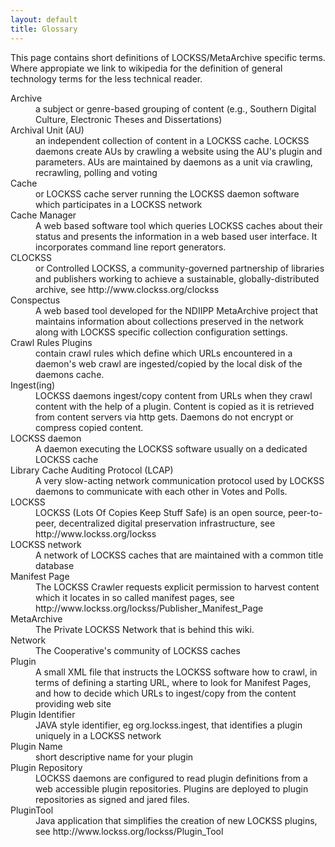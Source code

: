 ```yaml
---
layout: default
title: Glossary
---
```

This page contains short definitions of LOCKSS/MetaArchive specific terms. Where appropiate we link to wikipedia for the definition of general technology terms for the less technical reader.

<dl>
  <dt>Archive</dt>
  <dd>a subject or genre-based grouping of content (e.g., Southern Digital Culture, Electronic Theses and Dissertations)</dd>
  <dt>Archival Unit (AU)</dt>
  <dd>an independent collection of content in a LOCKSS cache. LOCKSS daemons create AUs by crawling a website using the AU's plugin and parameters. AUs are maintained by daemons as a unit via crawling, recrawling, polling and voting</dd>
  <dt>Cache</dt>
  <dd>or LOCKSS cache server running the LOCKSS daemon software which participates in a LOCKSS network</dd>
  <dt>Cache Manager</dt>
  <dd> A web based software tool which queries LOCKSS caches about their status and presents the information in a web based user interface. It incorporates command line report generators.</dd>
  <dt>CLOCKSS</dt>
  <dd>or Controlled LOCKSS, a community-governed partnership of libraries and publishers working to achieve a sustainable, globally-distributed archive, see http://www.clockss.org/clockss</dd>
  <dt>Conspectus</dt>
  <dd>A web based tool developed for the NDIIPP MetaArchive project that maintains information about collections preserved in the network along with LOCKSS specific collection configuration settings.</dd>
  <dt>Crawl Rules Plugins </dt>
  <dd>contain crawl rules which define which URLs encountered in a daemon's web crawl are ingested/copied by the local disk of the daemons cache.</dd>
  <dt>Ingest(ing)</dt>
  <dd>LOCKSS daemons ingest/copy content from URLs when they crawl content with the help of a plugin. Content is copied as it is retrieved from content servers via http gets. Daemons do not encrypt or compress copied content.</dd>
  <dt>LOCKSS daemon </dt>
  <dd>A daemon executing the LOCKSS software usually on a dedicated LOCKSS cache</dd>
  <dt>Library Cache Auditing Protocol (LCAP)</dt>
  <dd>A very slow-acting network communication protocol used by LOCKSS daemons to communicate with each other in Votes and Polls.</dd>
  <dt>LOCKSS</dt>
  <dd>LOCKSS (Lots Of Copies Keep Stuff Safe) is an open source, peer-to-peer, decentralized digital preservation infrastructure, see http://www.lockss.org/lockss</dd>
  <dt>LOCKSS network</dt>
  <dd>A network of LOCKSS caches that are maintained with a common title database</dd>
  <dt>Manifest Page</dt>
  <dd>The LOCKSS Crawler requests explicit permission to harvest content which it locates in so called manifest pages, see http://www.lockss.org/lockss/Publisher_Manifest_Page</dd>
  <dt>MetaArchive</dt>
  <dd>The Private LOCKSS Network that is behind this wiki.</dd>
  <dt>Network</dt>
  <dd>The Cooperative's community of LOCKSS caches</dd>
  <dt>Plugin</dt>
  <dd>A small XML file that instructs the LOCKSS software how to crawl, in terms of defining a starting URL, where to look for Manifest Pages, and how to decide which URLs to ingest/copy from the content providing web site</dd>
  <dt>Plugin Identifier </dt>
  <dd>JAVA style identifier, eg org.lockss.ingest, that identifies a plugin uniquely in a LOCKSS network</dd>
  <dt>Plugin Name</dt>
  <dd>short descriptive name for your plugin</dd>
  <dt>Plugin Repository </dt>
  <dd>LOCKSS daemons are configured to read plugin definitions from a web accessible plugin repositories. Plugins are deployed to plugin repositories as signed and jared files.</dd>
   <dt>PluginTool</dt>
  <dd>Java application that simplifies the creation of new LOCKSS plugins, see http://www.lockss.org/lockss/Plugin_Tool </dd>
</dl>